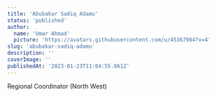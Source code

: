 ```yaml
---
title: 'Abubakar Sadiq Adamu'
status: 'published'
author:
  name: 'Umar Ahmad'
  picture: 'https://avatars.githubusercontent.com/u/45367984?v=4'
slug: 'abubakar-sadiq-adamu'
description: ''
coverImage: ''
publishedAt: '2023-01-23T11:04:55.661Z'
---
```


Regional Coordinator (North West)


